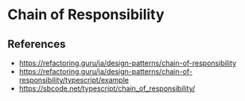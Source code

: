 # Chain of Responsibility

## References
- https://refactoring.guru/ja/design-patterns/chain-of-responsibility
- https://refactoring.guru/ja/design-patterns/chain-of-responsibility/typescript/example
- https://sbcode.net/typescript/chain_of_responsibility/